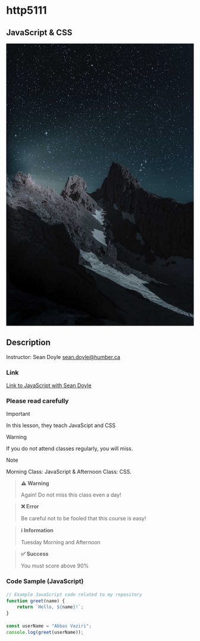 # http5111

## JavaScript & CSS

![Web Development1](_readme/Web-Development1.jpg )


## Description
Instructor: Sean Doyle sean.doyle@humber.ca

### Link
[Link to JavaScript with Sean Doyle](https://seandoyle.dev/)

### Please read carefully

> [!IMPORTANT]  
In this lesson, they teach JavaScipt and CSS

> [!WARNING]
If you do not attend classes regularly, you will miss.

> [!NOTE]  
Morning Class: JavaScript & Afternoon Class: CSS.


> **⚠️ Warning**
>
> Again! Do not miss this class even a day!

> **❌ Error**
>
> Be careful not to be fooled that this course is easy!

> **ℹ️ Information**
>
> Tuesday Morning and Afternoon

> **✅ Success**
>
> You must score above 90%


### Code Sample (JavaScript)
```javascript
// Example JavaScript code related to my repository
function greet(name) {
    return `Hello, ${name}!`;
}

const userName = "Abbas Vaziri";
console.log(greet(userName));

